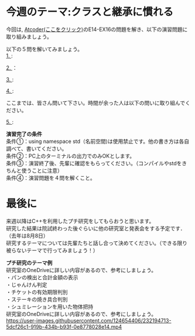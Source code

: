 # 今週のテーマ:クラスと継承に慣れる
今回は, [Atcoder(ここをクリック)](https://atcoder.jp/contests/apg4b/tasks/APG4b_ci)のE14-EX16の問題を解き、以下の演習問題に取り組みましょう。

以下の５問を解いてみましょう。<br>
[1. ]():

[2. ]()：

[3. ]():

[4. ]():

ここまでは、皆さん問いて下さい。時間が余った人は以下の問いに取り組んでください。

[5. ]():

**演習完了の条件**
<br>条件①：using namespace std（名前空間)は使用禁止です。他の書き方は各自調べて、書いてください。
<br>条件②：PC上のターミナルの出力でのみOKとします。
<br>条件③：演習終了後、先輩に確認をもらってください。（コンパイルやstdをきちんと使うことに注意）
<br>条件④：演習問題を４問を解くこと。


# 最後に
来週以降はC++を利用したプチ研究をしてもらおうと思います。
<br>研究した結果は院試終わった後ぐらいに他の研究室と発表会をする予定です．（去年は8月8日）
<br>研究するテーマについては先輩たちと話し合って決めてください。（できる限り被らないテーマで行ってみましょう！）

**プチ研究のテーマ例**<br>
研究室のOneDriveに詳しい内容があるので、参考にしましょう。<br>
・パンの検出と合計金額の表示<br>
・じゃんけん判定<br>
・チケットの有効期限判別<br>
・ステーキの焼き具合判別<br>
・シュミレーションを用いた物体把持<br>
研究室のOneDriveに詳しい内容があるので、参考にしましょう。<br>
https://user-images.githubusercontent.com/124654406/232194713-5dcf26c1-919b-434b-b93f-0e8778028e14.mp4


